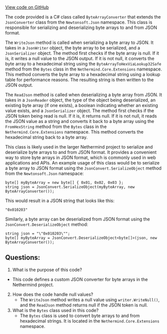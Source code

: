[View code on GitHub](https://github.com/NethermindEth/nethermind/src/Nethermind/Nethermind.Serialization.Json/ByteArrayConverter.cs)

The code provided is a C# class called `ByteArrayConverter` that extends the `JsonConverter` class from the `Newtonsoft.Json` namespace. This class is responsible for serializing and deserializing byte arrays to and from JSON format. 

The `WriteJson` method is called when serializing a byte array to JSON. It takes in a `JsonWriter` object, the byte array to be serialized, and a `JsonSerializer` object. The method first checks if the byte array is null. If it is, it writes a null value to the JSON output. If it is not null, it converts the byte array to a hexadecimal string using the `ByteArrayToHexViaLookup32Safe` method from the `Bytes` class in the `Nethermind.Core.Extensions` namespace. This method converts the byte array to a hexadecimal string using a lookup table for performance reasons. The resulting string is then written to the JSON output.

The `ReadJson` method is called when deserializing a byte array from JSON. It takes in a `JsonReader` object, the type of the object being deserialized, an existing byte array (if one exists), a boolean indicating whether an existing value exists, and a `JsonSerializer` object. The method first checks if the JSON token being read is null. If it is, it returns null. If it is not null, it reads the JSON value as a string and converts it back to a byte array using the `FromHexString` method from the `Bytes` class in the `Nethermind.Core.Extensions` namespace. This method converts the hexadecimal string back to a byte array.

This class is likely used in the larger Nethermind project to serialize and deserialize byte arrays to and from JSON format. It provides a convenient way to store byte arrays in JSON format, which is commonly used in web applications and APIs. An example usage of this class would be to serialize a byte array to JSON format using the `JsonConvert.SerializeObject` method from the `Newtonsoft.Json` namespace:

```
byte[] myByteArray = new byte[] { 0x01, 0x02, 0x03 };
string json = JsonConvert.SerializeObject(myByteArray, new ByteArrayConverter());
```

This would result in a JSON string that looks like this:

```
"0x010203"
```

Similarly, a byte array can be deserialized from JSON format using the `JsonConvert.DeserializeObject` method:

```
string json = "\"0x010203\"";
byte[] myByteArray = JsonConvert.DeserializeObject<byte[]>(json, new ByteArrayConverter());
```
## Questions: 
 1. What is the purpose of this code?
   - This code defines a custom JSON converter for byte arrays in the Nethermind project.
2. How does the code handle null values?
   - The `WriteJson` method writes a null value using `writer.WriteNull()`, and the `ReadJson` method returns null if the JSON token is null.
3. What is the `Bytes` class used in this code?
   - The `Bytes` class is used to convert byte arrays to and from hexadecimal strings. It is located in the `Nethermind.Core.Extensions` namespace.